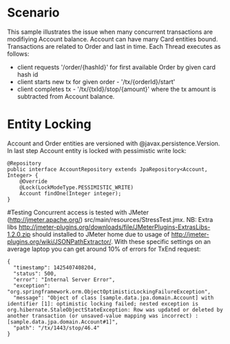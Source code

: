 # Scenario
This sample illustrates the issue when many concurrent transactions are modifiying Account balance. Account can have many Card entities bound. Transactions are related to Order and last in time. Each Thread executes as follows:  
- client requests '/order/{hashId}' for first available Order by given card hash id
- client starts new tx for given order - '/tx/{orderId}/start'
- client completes tx - '/tx/{txId}/stop/{amount}' where the tx amount is subtracted from Account balance.

# Entity Locking
Account and Order entities are versioned with @javax.persistence.Version. In last step  Account entity is locked with pessimistic write lock:
```
@Repository
public interface AccountRepository extends JpaRepository<Account, Integer> {
    @Override
    @Lock(LockModeType.PESSIMISTIC_WRITE)
    Account findOne(Integer integer);
}
```
#Testing
Concurrent access is tested with JMeter (http://jmeter.apache.org/) src/main/resources/StressTest.jmx. NB: Extra libs http://jmeter-plugins.org/downloads/file/JMeterPlugins-ExtrasLibs-1.2.0.zip should installed to JMeter home due to usage of http://jmeter-plugins.org/wiki/JSONPathExtractor/. With these specific settings on an average laptop you can get around 10% of errors for TxEnd request:
```
{
  "timestamp": 1425407408204,
  "status": 500,
  "error": "Internal Server Error",
  "exception": "org.springframework.orm.ObjectOptimisticLockingFailureException",
  "message": "Object of class [sample.data.jpa.domain.Account] with identifier [1]: optimistic locking failed; nested exception is org.hibernate.StaleObjectStateException: Row was updated or deleted by another transaction (or unsaved-value mapping was incorrect) : [sample.data.jpa.domain.Account#1]",
  "path": "/tx/1443/stop/46.4"
}
```
